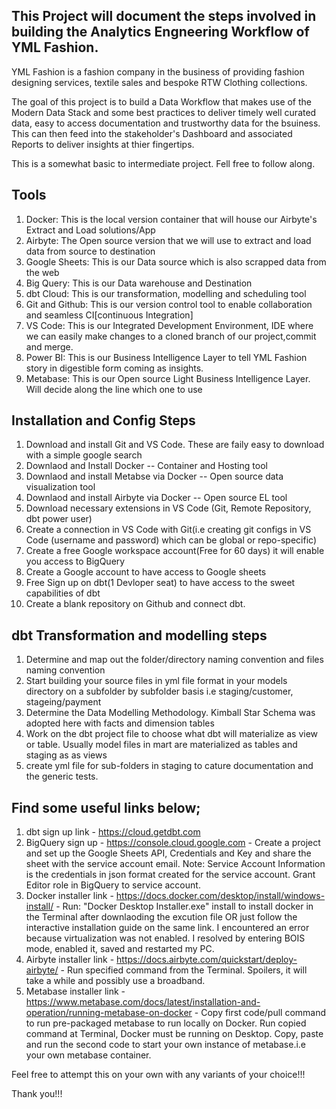 ## This Project will document the steps involved in building the Analytics Engneering Workflow of YML Fashion. 

YML Fashion is a fashion company in the business of providing fashion designing services, textile sales and bespoke RTW Clothing collections.

The goal of this project is to build a Data Workflow that makes use of the Modern Data Stack and some best practices to deliver timely well curated data, easy to access documentation and trustworthy data for the bsuiness.
This can then feed into the stakeholder's Dashboard and associated Reports to deliver insights at thier fingertips. 


This is a somewhat basic to intermediate project. Fell free to follow along.

## Tools

1. Docker: This is the local version container that will house our Airbyte's Extract and Load solutions/App
2. Airbyte: The Open source version that we will use to extract and load data from source to destination
3. Google Sheets: This is our Data source which is also scrapped data from the web
4. Big Query: This is our Data warehouse and Destination 
5. dbt Cloud: This is our transformation, modelling and scheduling tool
6. Git and Github: This is our version control tool to enable collaboration and seamless CI[continuous Integration]
7. VS Code: This is our Integrated Development Environment, IDE where we can easily make changes to a cloned branch of our project,commit and merge.
8. Power BI: This is our Business Intelligence Layer to tell YML Fashion story in digestible form coming as insights.
9. Metabase: This is our Open source Light Business Intelligence Layer. Will decide along the line which one to use

## Installation and Config Steps

1. Download and install Git and VS Code. These are faily easy to download with a simple google search
2. Downlaod and Install Docker             -- Container and Hosting tool
3. Downlaod and install Metabse via Docker -- Open source data visualization tool
3. Downlaod and install Airbyte via Docker -- Open source EL tool
4. Download necessary extensions in VS Code (Git, Remote Repository, dbt power user)
5. Create a connection in VS Code with Git(i.e creating git configs in VS Code (username and password) which can be global or repo-specific)
6. Create a free Google workspace account(Free for 60 days) it will enable you access to BigQuery
7. Create a Google account to have access to Google sheets
8. Free Sign up on dbt(1 Devloper seat) to have access to the sweet capabilities of dbt
9. Create a blank repository on Github and connect dbt.

## dbt Transformation and modelling steps

1. Determine and map out the folder/directory naming convention and files naming convention
2. Start building your source files in yml file format in your models directory on a subfolder by subfolder basis i.e staging/customer, stageing/payment
3. Determine the Data Modelling Methodology. Kimball Star Schema was adopted here with facts and dimension tables
4. Work on the dbt project file to choose what dbt will materialize as view or table. Usually model files in mart are materialized as tables and staging as 
   as views
5. create yml file for sub-folders in staging to cature documentation and the generic tests.
   
## Find some useful links below;

1. dbt sign up link              - https://cloud.getdbt.com
2. BigQuery sign up              - https://console.cloud.google.com - Create a project and set up the Google Sheets API, Credentials and Key and share the sheet with the service account email. Note: Service Account Information is the credentials in json format created for the service account. Grant Editor role in BigQuery to service account.
3. Docker installer link         - https://docs.docker.com/desktop/install/windows-install/ - Run: "Docker Desktop Installer.exe" install to install docker in the Terminal after downlaoding the excution file OR just follow the interactive installation guide on the same link. I encountered an error because virtualization was not enabled. I resolved by entering BOIS mode, enabled it, saved and restarted my PC.
4. Airbyte installer link        - https://docs.airbyte.com/quickstart/deploy-airbyte/ - Run specified command from the Terminal. Spoilers, it will take a while and possibly use a broadband.
5. Metabase installer link       - https://www.metabase.com/docs/latest/installation-and-operation/running-metabase-on-docker - Copy first code/pull command to run pre-packaged metabase to run locally on Docker. Run copied command at Terminal, Docker must be running on Desktop. Copy, paste and run the second code to start your own instance of metabase.i.e your own metabase container.



Feel free to attempt this on your own with any variants of your choice!!!

Thank you!!!

